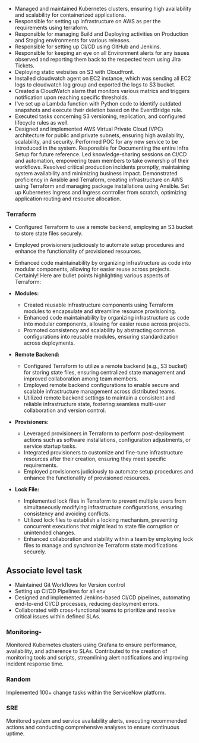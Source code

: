 - Managed and maintained Kubernetes clusters, ensuring high availability and scalability for containerized applications.
- Responsible for setting up infrastructure on AWS as per the requirements using terraform.
- Responsible for managing Build and Deploying activities on Production and Staging environments for various releases.
- Responsible for setting up CI/CD using GitHub and Jenkins.
- Responsible for keeping an eye on all Environment alerts for any issues observed and reporting them back to the respected team using Jira Tickets.
- Deploying static websites on S3 with Cloudfront.
- Installed cloudwatch agent on EC2 instance, which was sending all EC2 logs to cloudwatch log group and exported the logs to S3 bucket.
- Created a CloudWatch alarm that monitors  various matrics and triggers notification upon reaching specific thresholds.
- I've set up a Lambda function with Python code to identify outdated snapshots and execute their deletion based on the EventBridge rule.
- Executed tasks concerning S3 versioning, replication, and configured lifecycle rules as well.
- Designed and implemented AWS Virtual Private Cloud (VPC) architecture for public and private subnets, ensuring high availability, scalability, and security.
Performed POC for any new service to be introduced in the system.
Responsible for Documenting the entire Infra Setup for future reference.
Led knowledge-sharing sessions on CI/CD and automation, empowering team members to
take ownership of their workflows.
Resolved critical production incidents promptly, maintaining system availability and minimizing
business impact.
Demonstrated proficiency in Ansible and Terraform, creating infrastructure on AWS using
Terraform and managing package installations using Ansible.
Set up Kubernetes Ingress and Ingress controller from scratch, optimizing application routing
and resource allocation.

### Terraform
- Configured Terraform to use a remote backend, employing an S3 bucket to store state files securely.
- Employed provisioners judiciously to automate setup procedures and enhance the functionality of provisioned resources.
- Enhanced code maintainability by organizing infrastructure as code into modular components, allowing for easier reuse across projects.
Certainly! Here are bullet points highlighting various aspects of Terraform:

- **Modules:**
  - Created reusable infrastructure components using Terraform modules to encapsulate and streamline resource provisioning.
  - Enhanced code maintainability by organizing infrastructure as code into modular components, allowing for easier reuse across projects.
  - Promoted consistency and scalability by abstracting common configurations into reusable modules, ensuring standardization across deployments.

- **Remote Backend:**
  - Configured Terraform to utilize a remote backend (e.g., S3 bucket) for storing state files, ensuring centralized state management and improved collaboration among team members.
  - Employed remote backend configurations to enable secure and scalable infrastructure management across distributed teams.
  - Utilized remote backend settings to maintain a consistent and reliable infrastructure state, fostering seamless multi-user collaboration and version control.

- **Provisioners:**
  - Leveraged provisioners in Terraform to perform post-deployment actions such as software installations, configuration adjustments, or service startup tasks.
  - Integrated provisioners to customize and fine-tune infrastructure resources after their creation, ensuring they meet specific requirements.
  - Employed provisioners judiciously to automate setup procedures and enhance the functionality of provisioned resources.

- **Lock File:**
  - Implemented lock files in Terraform to prevent multiple users from simultaneously modifying infrastructure configurations, ensuring consistency and avoiding conflicts.
  - Utilized lock files to establish a locking mechanism, preventing concurrent executions that might lead to state file corruption or unintended changes.
  - Enhanced collaboration and stability within a team by employing lock files to manage and synchronize Terraform state modifications securely.


## Associate level task

- Maintained Git Workflows for Version control
- Setting up CI/CD Pipelines for all env
- Designed and implemented Jenkins-based CI/CD pipelines, automating end-to-end CI/CD processes, reducing deployment errors.
- Collaborated with cross-functional teams to prioritize and resolve critical issues within defined SLAs.




### Monitoring-

Monitored Kubernetes clusters using Grafana to ensure performance, availability, and adherence to SLAs.
Contributed to the creation of monitoring tools and scripts, streamlining alert notifications and improving incident response time.

### Random
Implemented 100+ change tasks within the ServiceNow platform.


### SRE
Monitored system and service availability alerts, executing recommended actions and conducting comprehensive analyses to ensure continuous uptime.




